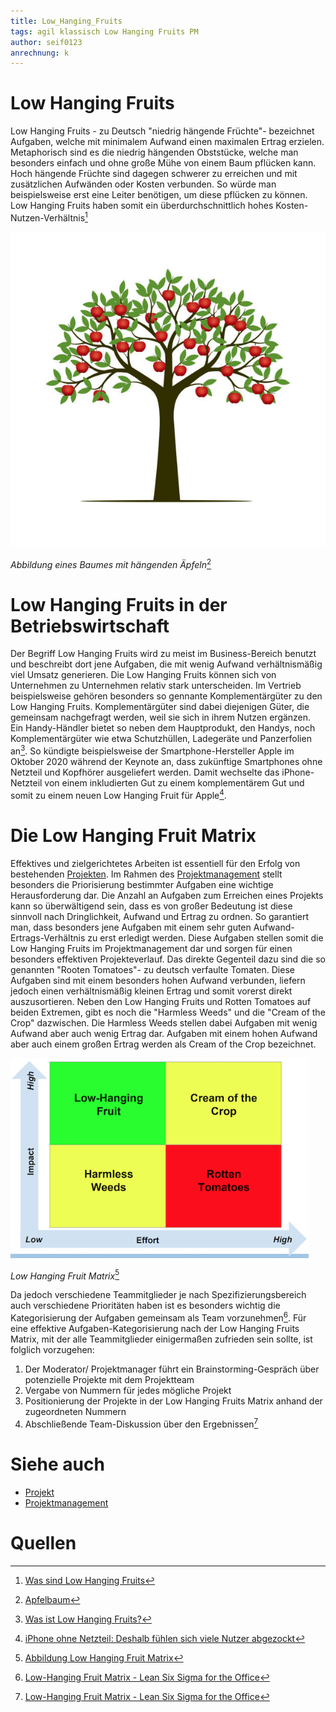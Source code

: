 ```yaml
---
title: Low_Hanging_Fruits
tags: agil klassisch Low Hanging Fruits PM
author: seif0123
anrechnung: k 
---
```






# Low Hanging Fruits

Low Hanging Fruits - zu Deutsch "niedrig hängende Früchte"- bezeichnet Aufgaben, welche mit minimalem Aufwand einen maximalen Ertrag erzielen. Metaphorisch sind es die niedrig hängenden Obststücke, welche man besonders einfach und ohne große Mühe von einem Baum pflücken kann. Hoch hängende Früchte sind dagegen schwerer zu erreichen und mit zusätzlichen Aufwänden oder Kosten verbunden. So würde man beispielsweise erst eine Leiter benötigen, um diese pflücken zu können.
Low Hanging Fruits haben somit ein überdurchschnittlich hohes Kosten-Nutzen-Verhältnis[^1] 

![Baum mit low hanging fruits](Low_Hanging_Fruits/istockphoto-981592510-612x612.jpg)

*Abbildung eines Baumes mit hängenden Äpfeln*[^5]

# Low Hanging Fruits in der Betriebswirtschaft

Der Begriff Low Hanging Fruits wird zu meist im Business-Bereich benutzt und beschreibt dort jene Aufgaben, die mit wenig Aufwand verhältnismäßig viel Umsatz generieren. Die Low Hanging Fruits können sich von Unternehmen zu Unternehmen relativ stark unterscheiden. Im Vertrieb beispielsweise gehören besonders so gennante Komplementärgüter zu den Low Hanging Fruits. Komplementärgüter sind dabei diejenigen Güter, die gemeinsam nachgefragt werden, weil sie sich in ihrem Nutzen ergänzen. Ein Handy-Händler bietet so neben dem Hauptprodukt, den Handys, noch Komplementärgüter wie etwa Schutzhüllen, Ladegeräte und Panzerfolien an[^2]. So kündigte beispielsweise der Smartphone-Hersteller Apple im Oktober 2020 während der Keynote  an, dass zukünftige Smartphones ohne Netzteil und Kopfhörer ausgeliefert werden. Damit wechselte das iPhone-Netzteil von einem inkludierten Gut zu einem komplementärem Gut und somit zu einem neuen Low Hanging Fruit für Apple[^3].

# Die Low Hanging Fruit Matrix

Effektives und zielgerichtetes Arbeiten ist essentiell für den Erfolg von bestehenden [Projekten](https://github.com/jonaskarg187/ManagingProjectsSuccessfully.github.io/blob/main/kb/Projekt.md). Im Rahmen des [Projektmanagement](https://github.com/FCN478/ManagingProjectsSuccessfully.github.io/blob/main/kb/Projektmanagement.md) stellt besonders die Priorisierung bestimmter Aufgaben eine wichtige Herausforderung dar. Die Anzahl an Aufgaben zum Erreichen eines Projekts kann so überwältigend sein, dass es von großer Bedeutung ist diese sinnvoll nach Dringlichkeit, Aufwand und Ertrag zu ordnen. So garantiert man, dass besonders jene Aufgaben mit einem sehr guten Aufwand-Ertrags-Verhältnis zu erst erledigt werden. Diese Aufgaben stellen somit die Low Hanging Fruits im Projektmanagement dar und sorgen für einen besonders effektiven Projekteverlauf.
Das direkte Gegenteil dazu sind die so genannten "Rooten Tomatoes"- zu deutsch verfaulte Tomaten. Diese Aufgaben sind mit einem besonders hohen Aufwand verbunden, liefern jedoch einen verhältnismäßig kleinen Ertrag und somit vorerst direkt auszusortieren. 
  Neben den Low Hanging Fruits und Rotten Tomatoes auf beiden Extremen, gibt es noch die "Harmless Weeds" und die "Cream of the Crop" dazwischen.
Die Harmless Weeds stellen dabei Aufgaben mit wenig Aufwand aber auch wenig Ertrag dar. Aufgaben mit einem hohen Aufwand aber auch einem großen Ertrag werden als Cream of the Crop bezeichnet. 

![Low Hanging Fruit Matrix](Low_Hanging_Fruits/neuMSP.png)

*Low Hanging Fruit Matrix*[^6]



Da jedoch verschiedene Teammitglieder je nach Spezifizierungsbereich auch verschiedene Prioritäten haben ist es besonders wichtig die Kategorisierung der Aufgaben gemeinsam als Team vorzunehmen[^4]. Für eine effektive Aufgaben-Kategorisierung nach der Low Hanging Fruits Matrix, mit der alle Teammitglieder einigermaßen zufrieden sein sollte, ist folglich vorzugehen: 

1. Der Moderator/ Projektmanager führt ein Brainstorming-Gespräch über potenzielle Projekte mit dem Projektteam
2. Vergabe von Nummern für jedes mögliche Projekt 
3. Positionierung der Projekte in der Low Hanging Fruits Matrix anhand der zugeordneten Nummern
4. Abschließende Team-Diskussion über den Ergebnissen[^4]

# Siehe auch

* [Projekt](https://github.com/jonaskarg187/ManagingProjectsSuccessfully.github.io/blob/main/kb/Projekt.md)
* [Projektmanagement](https://github.com/FCN478/ManagingProjectsSuccessfully.github.io/blob/main/kb/Projektmanagement.md)


# Quellen

[^1]: [Was sind Low Hanging Fruits](https://www.advidera.com/glossar/low-hanging-fruits/)
[^2]: [Was ist Low Hanging Fruits?](https://www.onlinesolutionsgroup.de/blog/glossar/l/low-hanging-fruits/)
[^3]: [iPhone ohne Netzteil: Deshalb fühlen sich viele Nutzer abgezockt](https://www.maclife.de/news/iphone-ohne-netzteil-deshalb-fuehlen-sich-viele-nutzer-abgezockt-mac-life-100117824.html)
[^4]: [Low-Hanging Fruit Matrix - Lean Six Sigma for the Office](https://theleansixsigmaoffice.com/2017/03/18/low-hanging-fruit-matrix/)
[^5]: [Apfelbaum](https://www.istockphoto.com/de/grafiken/apfelbaum)
[^6]: [Abbildung Low Hanging Fruit Matrix](https://www.einstein1.net/low-hanging-fruits/)
